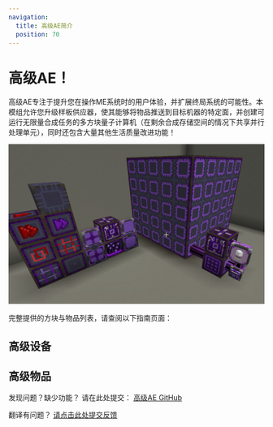 ```yaml
---
navigation:
  title: 高级AE简介
  position: 70
---
```


# 高级AE！

高级AE专注于提升您在操作ME系统时的用户体验，并扩展终局系统的可能性。本模组允许您升级样板供应器，使其能够将物品推送到目标机器的特定面，并创建可运行无限量合成任务的多方块量子计算机（在剩余合成存储空间的情况下共享并行处理单元），同时还包含大量其他生活质量改进功能！

![PEGui1](../pic/aae_intro.png)

完整提供的方块与物品列表，请查阅以下指南页面：

## 高级设备

<CategoryIndex category="advanced devices"></CategoryIndex>

## 高级物品

<CategoryIndex category="advanced items"></CategoryIndex>

发现问题？缺少功能？
请在此处提交：
[高级AE GitHub](https://github.com/pedroksl/AdvancedAE)

翻译有问题？
[请点击此处提交反馈](https://github.com/NsATHUV/AE2-1.20.1-Guide-zh_CN/issues/new?template=%E7%BF%BB%E8%AF%91%E6%8C%87%E6%AD%A3.md)